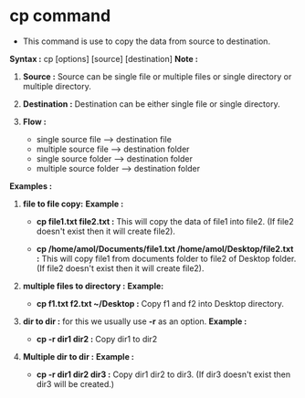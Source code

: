 # cp command

* This command is use to copy the data from source to destination.

**Syntax :** cp [options] [source] [destination]
**Note :**

1. **Source :** Source can be single file or multiple files or single directory or multiple directory.
1. **Destination :** Destination can be either single file or single directory.

1. **Flow :**
    * single source file --> destination file
    * multiple source file --> destination folder
    * single source folder --> destination folder
    * multiple source folder --> destination folder

**Examples  :**

1. **file to file copy:**
    **Example :**
    * **cp file1.txt file2.txt :** This will copy the data of file1 into file2. (If file2 doesn't exist then it will create file2).

    * **cp /home/amol/Documents/file1.txt /home/amol/Desktop/file2.txt :** This will copy file1 from documents folder to file2 of Desktop folder. (If file2 doesn't exist then it will create file2).

1. **multiple files to directory :**
    **Example:**
    * **cp f1.txt f2.txt ~/Desktop :** Copy f1 and f2 into Desktop directory.

1. **dir to dir :** for this we usually use **-r** as an option.
    **Example :**
    * **cp -r dir1 dir2 :** Copy dir1  to dir2

1. **Multiple dir to dir :**
    **Example :**
    * **cp -r dir1 dir2 dir3 :** Copy dir1 dir2 to dir3. (If dir3 doesn't exist then dir3 will be created.)
